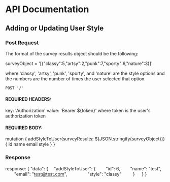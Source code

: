 # API Documentation

## Adding or Updating User Style

### Post Request

The format of the survey results object should be the following:

surveyObject = '[{"classy":5,"artsy":2,"punk":7,"sporty":6,"nature":3}]'

where 'classy', 'artsy', 'punk', 'sporty', and 'nature' are the style options and the numbers are the number of times the user selected that option.

`POST '/'`

#### REQUIRED HEADERS:

key: 'Authorization'
value: 'Bearer ${token}' where token is the user's authorization token


#### REQUIRED BODY:

mutation { addStyleToUser(surveyResults: ${JSON.stringify(surveyObject)}) { id name email style } }

### Response

response:
{
  "data": {
     "addStyleToUser": {
        "id": 6,
        "name": "test",
        "email": "test@test.com",
        "style": "classy"
      }
   }
}

